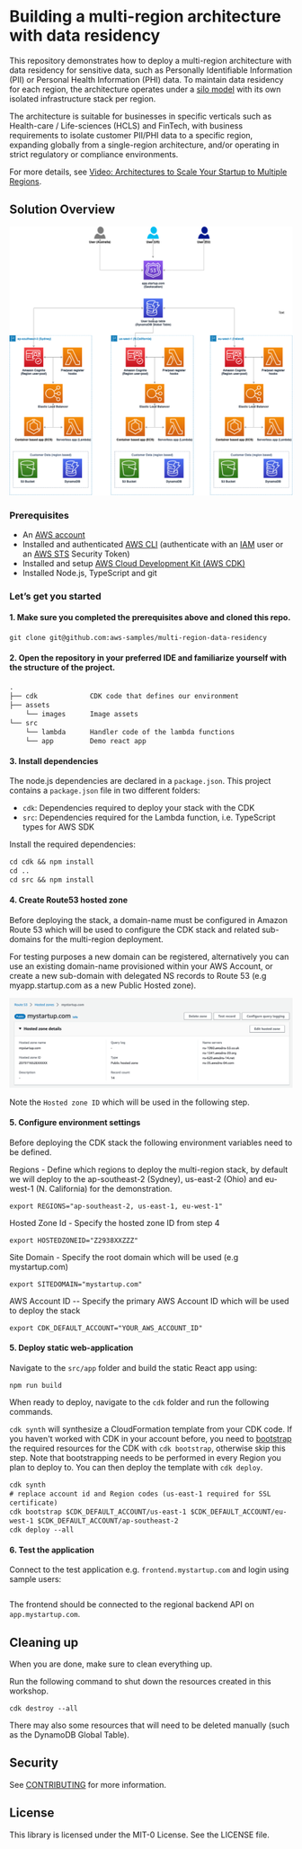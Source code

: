 # Building a multi-region architecture with data residency 

This repository demonstrates how to deploy a multi-region architecture with data residency for sensitive data, such as Personally Identifiable Information (PII) or Personal Health Information (PHI) data. To maintain data residency for each region, the architecture operates under a [silo model](https://docs.aws.amazon.com/wellarchitected/latest/saas-lens/silo-pool-and-bridge-models.html) with its own isolated infrastructure stack per region.

The architecture is suitable for businesses in specific verticals such as Health-care / Life-sciences (HCLS) and FinTech, with business requirements to isolate customer PII/PHI data to a specific region, expanding globally from a single-region architecture, and/or operating in strict regulatory or compliance environments.

For more details, see [Video: Architectures to Scale Your Startup to Multiple Regions](https://www.twitch.tv/awsonair/video/1851203333).

## Solution Overview 

![Multi Region Data Residency Architecture](assets/imgs/multi-region-data-residency-architecture.png)

### Prerequisites

- An [AWS account](https://portal.aws.amazon.com/billing/signup#/start)
- Installed and authenticated [AWS CLI](https://docs.aws.amazon.com/en_pv/cli/latest/userguide/cli-chap-install.html) (authenticate with an [IAM](https://docs.aws.amazon.com/IAM/latest/UserGuide/getting-started.html) user or an [AWS STS](https://docs.aws.amazon.com/STS/latest/APIReference/Welcome.html) Security Token)
- Installed and setup [AWS Cloud Development Kit (AWS CDK)](https://docs.aws.amazon.com/cdk/latest/guide/getting_started.html)
- Installed Node.js, TypeScript and git

### Let’s get you started

#### 1. Make sure you completed the prerequisites above and cloned this repo.

```
git clone git@github.com:aws-samples/multi-region-data-residency
```

#### 2. Open the repository in your preferred IDE and familiarize yourself with the structure of the project.

```
.
├── cdk             CDK code that defines our environment
├── assets          
    └── images      Image assets
└── src
    └── lambda      Handler code of the lambda functions
    └── app         Demo react app 
```

#### 3. Install dependencies

The node.js dependencies are declared in a `package.json`.
This project contains a `package.json` file in two different folders:

- `cdk`: Dependencies required to deploy your stack with the CDK
- `src`: Dependencies required for the Lambda function, i.e. TypeScript types for AWS SDK 

Install the required dependencies:

```
cd cdk && npm install
cd ..
cd src && npm install
```

#### 4. Create Route53 hosted zone

Before deploying the stack, a domain-name must be configured in Amazon Route 53 which will be used to configure the CDK stack and related sub-domains for the multi-region deployment.

For testing purposes a new domain can be registered, alternatively you can use an existing domain-name provisioned within your AWS Account, or create a new sub-domain with delegated NS records to Route 53 (e.g myapp.startup.com as a new Public Hosted zone).

![Hosted zone config](./assets/imgs/hosted-zone.png)

Note the `Hosted zone ID` which will be used in the following step.

#### 5. Configure environment settings

Before deploying the CDK stack the following environment variables need to be defined.

Regions - Define which regions to deploy the multi-region stack, by default we will deploy to the ap-southeast-2 (Sydney), us-east-2 (Ohio) and eu-west-1 (N. California) for the demonstration.

```
export REGIONS="ap-southeast-2, us-east-1, eu-west-1"
```

Hosted Zone Id - Specify the hosted zone ID from step 4

```
export HOSTEDZONEID="Z2938XXZZZ"
```

Site Domain - Specify the root domain which will be used (e.g mystartup.com)

```
export SITEDOMAIN="mystartup.com"
```

AWS Account ID -- Specify the primary AWS Account ID which will be used to deploy the stack

```
export CDK_DEFAULT_ACCOUNT="YOUR_AWS_ACCOUNT_ID"
```

#### 5. Deploy static web-application

Navigate to the `src/app` folder and build the static React app using:

```
npm run build 
```

When ready to deploy, navigate to the `cdk` folder and run the following commands. 

`cdk synth` will synthesize a CloudFormation template from your CDK code. If you haven't worked with CDK in your account before, you need to [bootstrap](https://docs.aws.amazon.com/cdk/v2/guide/bootstrapping.html) the required resources for the CDK with `cdk bootstrap`, otherwise skip this step. Note that bootstrapping needs to be performed in every Region you plan to deploy to. You can then deploy the template with `cdk deploy`. 

```
cdk synth 
# replace account id and Region codes (us-east-1 required for SSL certificate)
cdk bootstrap $CDK_DEFAULT_ACCOUNT/us-east-1 $CDK_DEFAULT_ACCOUNT/eu-west-1 $CDK_DEFAULT_ACCOUNT/ap-southeast-2 
cdk deploy --all
```

#### 6. Test the application

Connect to the test application e.g. `frontend.mystartup.com` and login using sample users:

```

```

The frontend should be connected to the regional backend API on `app.mystartup.com`.

## Cleaning up

When you are done, make sure to clean everything up.

Run the following command to shut down the resources created in this workshop.

```
cdk destroy --all
```

There may also some resources that will need to be deleted manually (such as the DynamoDB Global Table).

## Security

See [CONTRIBUTING](CONTRIBUTING.md#security-issue-notifications) for more information.

## License

This library is licensed under the MIT-0 License. See the LICENSE file.
